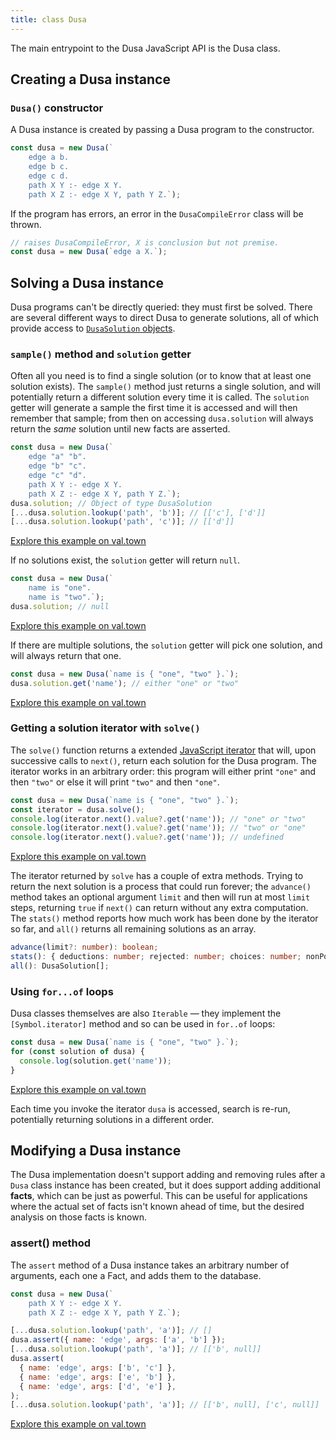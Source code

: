 ```yaml
---
title: class Dusa
---
```


The main entrypoint to the Dusa JavaScript API is the Dusa class.

## Creating a Dusa instance

### `Dusa()` constructor

A Dusa instance is created by passing a Dusa program to the constructor.

```javascript
const dusa = new Dusa(`
    edge a b.
    edge b c.
    edge c d.
    path X Y :- edge X Y.
    path X Z :- edge X Y, path Y Z.`);
```

If the program has errors, an error in the `DusaCompileError` class will be thrown.

```javascript
// raises DusaCompileError, X is conclusion but not premise.
const dusa = new Dusa(`edge a X.`);
```

## Solving a Dusa instance

Dusa programs can't be directly queried: they must first be solved. There are
several different ways to direct Dusa to generate solutions, all of which
provide access to [`DusaSolution` objects](/docs/api/dusasolution/).

### `sample()` method and `solution` getter

Often all you need is to find a single solution (or to know that at least one
solution exists). The `sample()` method just returns a single solution, and
will potentially return a different solution every time it is called. The
`solution` getter will generate a sample the first time it is accessed and
will then remember that sample; from then on accessing `dusa.solution` will
always return the _same_ solution until new facts are asserted.

```javascript
const dusa = new Dusa(`
    edge "a" "b".
    edge "b" "c".
    edge "c" "d".
    path X Y :- edge X Y.
    path X Z :- edge X Y, path Y Z.`);
dusa.solution; // Object of type DusaSolution
[...dusa.solution.lookup('path', 'b')]; // [['c'], ['d']]
[...dusa.solution.lookup('path', 'c')]; // [['d']]
```

[Explore this example on val.town](https://www.val.town/v/robsimmons/solution_getter_yes)

If no solutions exist, the `solution` getter will return `null`.

```javascript
const dusa = new Dusa(`
    name is "one".
    name is "two".`);
dusa.solution; // null
```

[Explore this example on val.town](https://www.val.town/v/robsimmons/solution_getter_no)

If there are multiple solutions, the `solution` getter will pick one solution,
and will always return that one.

```javascript
const dusa = new Dusa(`name is { "one", "two" }.`);
dusa.solution.get('name'); // either "one" or "two"
```

[Explore this example on val.town](https://www.val.town/v/robsimmons/solution_getter_maybe)

### Getting a solution iterator with `solve()`

The `solve()` function returns a extended
[JavaScript iterator](https://developer.mozilla.org/en-US/docs/Web/JavaScript/Reference/Global_Objects/Iterator)
that will, upon successive calls to `next()`, return each solution for the
Dusa program. The iterator works in an arbitrary order: this program will
either print `"one"` and then `"two"` or else it will print `"two"` and then
`"one"`.

```javascript
const dusa = new Dusa(`name is { "one", "two" }.`);
const iterator = dusa.solve();
console.log(iterator.next().value?.get('name')); // "one" or "two"
console.log(iterator.next().value?.get('name')); // "two" or "one"
console.log(iterator.next().value?.get('name')); // undefined
```

[Explore this example on val.town](https://www.val.town/v/robsimmons/solutions_with_next)

The iterator returned by `solve` has a couple of extra methods. Trying to
return the next solution is a process that could run forever; the `advance()`
method takes an optional argument `limit` and then will run at most `limit`
steps, returning `true` if `next()` can return without any extra computation.
The `stats()` method reports how much work has been done by the iterator so
far, and `all()` returns all remaining solutions as an array.

```typescript
advance(limit?: number): boolean;
stats(): { deductions: number; rejected: number; choices: number; nonPos: number };
all(): DusaSolution[];
```

### Using `for...of` loops

Dusa classes themselves are also `Iterable` — they implement the
`[Symbol.iterator]` method and so can be used in `for..of` loops:

```javascript
const dusa = new Dusa(`name is { "one", "two" }.`);
for (const solution of dusa) {
  console.log(solution.get('name'));
}
```

[Explore this example on val.town](https://www.val.town/v/robsimmons/solutions_enumerate)

Each time you invoke the iterator `dusa` is accessed, search is re-run,
potentially returning solutions in a different order.

## Modifying a Dusa instance

The Dusa implementation doesn't support adding and removing rules after a
`Dusa` class instance has been created, but it does support adding additional
**facts**, which can be just as powerful. This can be useful for applications
where the actual set of facts isn't known ahead of time, but the desired
analysis on those facts is known.

### assert() method

The `assert` method of a Dusa instance takes an arbitrary number of arguments,
each one a Fact, and adds them to the database.

```javascript
const dusa = new Dusa(`
    path X Y :- edge X Y.
    path X Z :- edge X Y, path Y Z.`);

[...dusa.solution.lookup('path', 'a')]; // []
dusa.assert({ name: 'edge', args: ['a', 'b'] });
[...dusa.solution.lookup('path', 'a')]; // [['b', null]]
dusa.assert(
  { name: 'edge', args: ['b', 'c'] },
  { name: 'edge', args: ['e', 'b'] },
  { name: 'edge', args: ['d', 'e'] },
);
[...dusa.solution.lookup('path', 'a')]; // [['b', null], ['c', null]]
```

[Explore this example on val.town](https://www.val.town/v/robsimmons/dusa_assertion)
